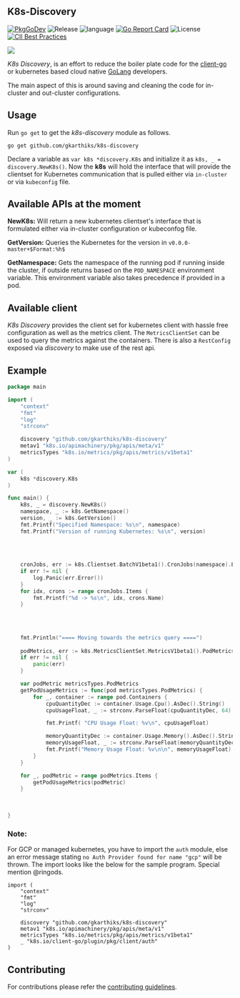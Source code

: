 ## K8s-Discovery
[![PkgGoDev](https://pkg.go.dev/badge/github.com/gkarthiks/k8s-discovery)](https://pkg.go.dev/github.com/gkarthiks/k8s-discovery)
![Release](https://img.shields.io/github/tag-date/gkarthiks/k8s-discovery.svg?color=Orange&label=Latest%20Release)
![language](https://img.shields.io/badge/Language-go-blue.svg)
[![Go Report Card](https://goreportcard.com/badge/github.com/gkarthiks/k8s-discovery)](https://goreportcard.com/report/github.com/gkarthiks/k8s-discovery)
![License](https://img.shields.io/github/license/gkarthiks/k8s-discovery.svg)
[![CII Best Practices](https://bestpractices.coreinfrastructure.org/projects/5036/badge)](https://bestpractices.coreinfrastructure.org/projects/5036)

![](go-k8s.png)

*K8s Discovery*, is an effort to reduce the boiler plate code for the [client-go](https://github.com/kubernetes/client-go) or kubernetes based cloud native [GoLang](https://golang.org) developers.

The main aspect of this is around saving and cleaning the code for in-cluster and out-cluster configurations. 


## Usage

Run `go get` to get the *k8s-discovery* module as follows.

```
go get github.com/gkarthiks/k8s-discovery
```

Declare a variable as `var k8s *discovery.K8s` and initialize it as `k8s, _ = discovery.NewK8s()`. Now the **k8s** will hold the interface that will provide the clientset for Kubernetes communication that is pulled either via `in-cluster` or via `kubeconfig` file.

## Available APIs at the moment

<b>NewK8s:</b> Will return a new kubernetes clientset's interface that is formulated either via in-cluster configuration or kubeconfog file.

<b>GetVersion:</b> Queries the Kubernetes for the version in `v0.0.0-master+$Format:%h$`

<b>GetNamespace:</b> Gets the namespace of the running pod if running inside the cluster, if outside returns based on the `POD_NAMESPACE` environment variable. This environment variable also takes precedence if provided in a pod.

## Available client
*K8s Discovery* provides the client set for kubernetes client with hassle free configuration as well as the metrics client. The `MetricsClientSet` can be used to query the metrics against the containers. There is also a `RestConfig` exposed via *discovery* to make use of the rest api.


## Example
```go
package main

import (
	"context"
	"fmt"
	"log"
	"strconv"

	discovery "github.com/gkarthiks/k8s-discovery"
	metav1 "k8s.io/apimachinery/pkg/apis/meta/v1"
	metricsTypes "k8s.io/metrics/pkg/apis/metrics/v1beta1"
)

var (
	k8s *discovery.K8s
)

func main() {
	k8s, _ = discovery.NewK8s()
	namespace, _ := k8s.GetNamespace()
	version, _ := k8s.GetVersion()
	fmt.Printf("Specified Namespace: %s\n", namespace)
	fmt.Printf("Version of running Kubernetes: %s\n", version)
	
	
	
	
	cronJobs, err := k8s.Clientset.BatchV1beta1().CronJobs(namespace).List(context.Background(), metav1.ListOptions{})
	if err != nil {
		log.Panic(err.Error())
	}
	for idx, crons := range cronJobs.Items {
		fmt.Printf("%d -> %s\n", idx, crons.Name)
	}
	
	
	
	
	fmt.Println("==== Moving towards the metrics query ====")
	
	podMetrics, err := k8s.MetricsClientSet.MetricsV1beta1().PodMetricses(namespace).List(context.Background(), metav1.ListOptions{})
	if err != nil {
		panic(err)
	}

	var podMetric metricsTypes.PodMetrics
	getPodUsageMetrics := func(pod metricsTypes.PodMetrics) {
		for _, container := range pod.Containers {
			cpuQuantityDec := container.Usage.Cpu().AsDec().String()
			cpuUsageFloat, _ := strconv.ParseFloat(cpuQuantityDec, 64)

			fmt.Printf( "CPU Usage Float: %v\n", cpuUsageFloat)

			memoryQuantityDec := container.Usage.Memory().AsDec().String()
			memoryUsageFloat, _ := strconv.ParseFloat(memoryQuantityDec, 64)
			fmt.Printf("Memory Usage Float: %v\n\n", memoryUsageFloat)
		}
	}

	for _, podMetric = range podMetrics.Items {
		getPodUsageMetrics(podMetric)
	}
	
	
	
}
```

### Note:

For GCP or managed kubernetes, you have to import the `auth` module, else an error message stating `no Auth Provider found for name "gcp"` will be thrown. The import looks like the below for the sample program. Special mention @ringods.

```golang
import (
	"context"
	"fmt"
	"log"
	"strconv"

	discovery "github.com/gkarthiks/k8s-discovery"
	metav1 "k8s.io/apimachinery/pkg/apis/meta/v1"
	metricsTypes "k8s.io/metrics/pkg/apis/metrics/v1beta1"
	_ "k8s.io/client-go/plugin/pkg/client/auth"
)
```

## Contributing
For contributions please refer the [contributing guidelines](CONTRIBUTING.md).
